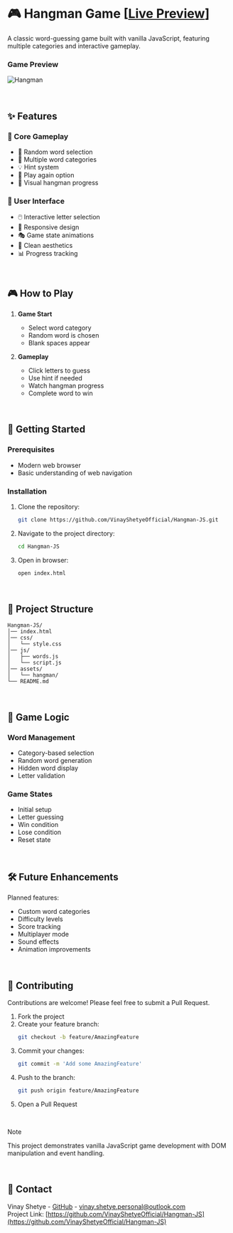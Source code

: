 # 🎮 Hangman Game [[Live Preview](https://hangman-js-live.netlify.app/)]

A classic word-guessing game built with vanilla JavaScript, featuring multiple categories and interactive gameplay.

### Game Preview
![Hangman](https://github.com/VinayShetyeOfficial/Hangman-JS/assets/100470361/24f6001a-215c-4ce0-a3dc-206222075831)

<br>

## ✨ Features

### 🎯 Core Gameplay

- 🎲 Random word selection
- 📝 Multiple word categories
- 💡 Hint system
- 🔄 Play again option
- 🎨 Visual hangman progress

### 🎨 User Interface

- 🖱️ Interactive letter selection
- 📱 Responsive design
- 🎭 Game state animations
- 🎨 Clean aesthetics
- 📊 Progress tracking

<br>

## 🎮 How to Play

1. **Game Start**
   - Select word category
   - Random word is chosen
   - Blank spaces appear

2. **Gameplay**
   - Click letters to guess
   - Use hint if needed
   - Watch hangman progress
   - Complete word to win

<br>

## 🚀 Getting Started

### Prerequisites

- Modern web browser
- Basic understanding of web navigation

### Installation

1. Clone the repository:
   ```sh
   git clone https://github.com/VinayShetyeOfficial/Hangman-JS.git
   ```
2. Navigate to the project directory:
   ```sh
   cd Hangman-JS
   ```
3. Open in browser:
   ```sh
   open index.html
   ```

<br>

## 📁 Project Structure

```
Hangman-JS/
│── index.html
│── css/
│   └── style.css
│── js/
│   ├── words.js
│   └── script.js
│── assets/
│   └── hangman/
└── README.md
```

<br>

## 🎯 Game Logic

### Word Management
- Category-based selection
- Random word generation
- Hidden word display
- Letter validation

### Game States
- Initial setup
- Letter guessing
- Win condition
- Lose condition
- Reset state

<br>

## 🛠️ Future Enhancements

Planned features:

- Custom word categories
- Difficulty levels
- Score tracking
- Multiplayer mode
- Sound effects
- Animation improvements

<br>

## 🤝 Contributing

Contributions are welcome! Please feel free to submit a Pull Request.

1. Fork the project
2. Create your feature branch:
   ```sh
   git checkout -b feature/AmazingFeature
   ```
3. Commit your changes:
   ```sh
   git commit -m 'Add some AmazingFeature'
   ```
4. Push to the branch:
   ```sh
   git push origin feature/AmazingFeature
   ```
5. Open a Pull Request

<br>

> [!NOTE]  
> This project demonstrates vanilla JavaScript game development with DOM manipulation and event handling.

<br>

## 📧 Contact

Vinay Shetye - [GitHub](https://github.com/VinayShetyeOfficial) - vinay.shetye.personal@outlook.com <br>
Project Link: [https://github.com/VinayShetyeOfficial/Hangman-JS](https://github.com/VinayShetyeOfficial/Hangman-JS)
